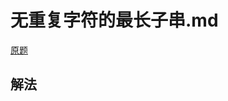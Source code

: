 # 无重复字符的最长子串.md

[原题](https://leetcode-cn.com/problems/longest-substring-without-repeating-characters/)

## 解法

```javascript

```